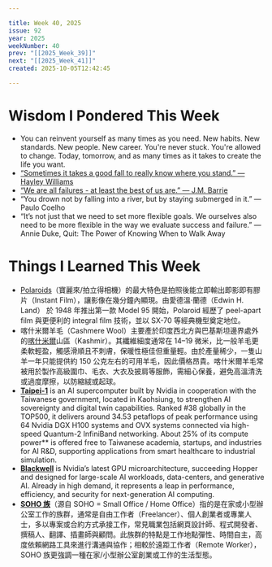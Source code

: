 ```yaml
---

title: Week 40, 2025
issue: 92
year: 2025
weekNumber: 40
prev: "[[2025_Week_39]]"
next: "[[2025_Week_41]]"
created: 2025-10-05T12:42:45

---
```


# Wisdom I Pondered This Week

* You can reinvent yourself as many times as you need. New habits. New standards. New people. New career. You're never stuck. You're allowed to change. Today, tomorrow, and as many times as it takes to create the life you want.
* [“Sometimes it takes a good fall to really know where you stand.” — Hayley Williams](https://www.goodreads.com/quotes/239412-sometimes-it-takes-a-good-fall-to-really-know-where)
* [“We are all failures - at least the best of us are.” — J.M. Barrie](https://www.goodreads.com/quotes/288278-we-are-all-failures--at-least-the-best-of-us)
* “You drown not by falling into a river, but by staying submerged in it.” — Paulo Coelho
* “It’s not just that we need to set more flexible goals. We ourselves also need to be more flexible in the way we evaluate success and failure.” ― Annie Duke, Quit: The Power of Knowing When to Walk Away

# Things I Learned This Week

* [Polaroids](https://www.google.com/search?q=Polaroids)（寶麗來/拍立得相機）的最大特色是拍照後能立即輸出即影即有膠片（Instant Film），讓影像在幾分鐘內顯現。由愛德溫·蘭德（Edwin H. Land） 於 1948 年推出第一款 Model 95 開始，Polaroid 經歷了 peel-apart film 與更便利的 integral film 技術，並以 SX-70 等經典機型奠定地位。
* 喀什米爾羊毛（Cashmere Wool）主要產於印度西北方與巴基斯坦邊界處外的[喀什米爾](https://en.wikipedia.org/wiki/Kashmir)山區（Kashmir）。其纖維細度通常在 14–19 微米，比一般羊毛更柔軟輕盈，觸感滑順且不刺膚，保暖性極佳但重量輕。由於產量稀少，一隻山羊一年只能提供約 150 公克左右的可用羊毛，因此價格昂貴。喀什米爾羊毛常被用於製作高級圍巾、毛衣、大衣及披肩等服飾，需細心保養，避免高溫清洗或過度摩擦，以防縮絨或起球。
* [**Taipei-1**](https://www.google.com/search?q=Taipei+One+supercomputer) is an AI supercomputer built by Nvidia in cooperation with the Taiwanese government, located in Kaohsiung, to strengthen AI sovereignty and digital twin capabilities. Ranked #38 globally in the TOP500, it delivers around 34.53 petaflops of peak performance using 64 Nvidia DGX H100 systems and OVX systems connected via high-speed Quantum-2 InfiniBand networking. About 25% of its compute power** is offered free to Taiwanese academia, startups, and industries for AI R&D, supporting applications from smart healthcare to industrial simulation.
* [**Blackwell**](https://www.google.com/search?q=Blackwell+Nvidia) is Nvidia’s latest GPU microarchitecture, succeeding Hopper and designed for large-scale AI workloads, data-centers, and generative AI. Already in high demand, it represents a leap in performance, efficiency, and security for next-generation AI computing.
* [**SOHO 族**](https://www.google.com/search?q=SOHO+族)（源自 SOHO = Small Office / Home Office）指的是在家或小型辦公室工作的族群，通常是自由工作者（Freelancer）、個人創業者或專業人士，多以專案或合約方式承接工作，常見職業包括網頁設計師、程式開發者、撰稿人、翻譯、插畫師與顧問。此族群的特點是工作地點彈性、時間自主，高度依賴網路工具來進行溝通與協作；相較於遠距工作者（Remote Worker），SOHO 族更強調一種在家/小型辦公室創業或工作的生活型態。
